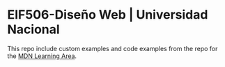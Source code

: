 # EIF506-Diseño Web | Universidad Nacional
This repo include custom examples and code examples from the repo for the [MDN Learning Area](https://developer.mozilla.org/en-US/Learn).